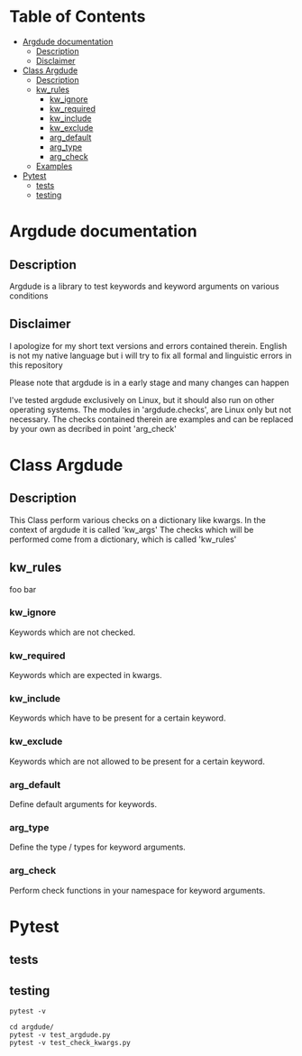 
Table of Contents
=================

   * [Argdude documentation](#argdude-documentation)
      * [Description](#description)
      * [Disclaimer](#disclaimer)
   * [Class Argdude](#class-argdude)
      * [Description](#description-1)
      * [kw_rules](#kw_rules)
         * [kw_ignore](#kw_ignore)
         * [kw_required](#kw-required)
         * [kw_include](#kw_include)
         * [kw_exclude](#kw_exclude)
         * [arg_default](#arg_default)
         * [arg_type](#arg_type)
         * [arg_check](#arg_check)
      * [Examples](#examples)
   * [Pytest](#tests)
      * [tests](#tests)
      * [testing](#testing)


# Argdude documentation

## Description
Argdude is a library to test keywords and keyword arguments on various conditions


## Disclaimer 
I apologize for my short text versions and errors contained therein.
English is not my native language but i will try to fix all formal and 
linguistic errors in this repository

Please note that argdude is in a early stage and many changes
can happen 

I've tested argdude exclusively on Linux, but it should also run on other
operating systems.
The modules in 'argdude.checks', are Linux only but not necessary. The checks 
contained therein are examples and can be replaced by your own as decribed in 
point 'arg_check'



# Class Argdude
## Description
This Class perform various checks on a dictionary like kwargs.
In the context of argdude it is called 'kw_args'
The checks which will be performed come from a dictionary,
which is called 'kw_rules'


## kw_rules
foo bar

### kw_ignore
Keywords which are not checked.

### kw_required
Keywords which are expected in kwargs.

### kw_include
Keywords which have to be present for a certain keyword.

### kw_exclude
Keywords which are not allowed to be present for a certain keyword.

### arg_default
Define default arguments for keywords.

### arg_type
Define the type / types for keyword arguments.

### arg_check
Perform check functions in your namespace for keyword arguments.




# Pytest

## tests

## testing
```
pytest -v

cd argdude/
pytest -v test_argdude.py
pytest -v test_check_kwargs.py
```
